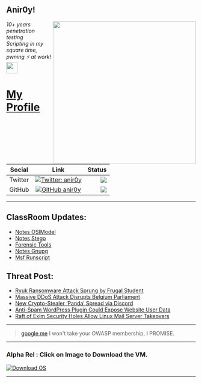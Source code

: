 <h2>Anir0y!</h2>
<img align='right' src="https://github-readme-stats.vercel.app/api?username=anir0y&show_icons=true&theme=dark" width="380">
<p><em>10+ years penetration testing<br>
  Scripting in my square time, pwning ⚡ at work!<img src="https://media.giphy.com/media/WUlplcMpOCEmTGBtBW/giphy.gif" width="30"> 
</em></p>



# [My Profile](https://anir0y.in/refer=githubreadme)

| Social   |      Link      | Status|
|----------|:-------------:|--:|
| Twitter |  [![Twitter: anir0y](https://img.shields.io/twitter/follow/anir0y?label=Follow%20me&style=plastic)](https://twitter.com/anir0y)| ![](https://img.shields.io/badge/Status-Online-blue)|
| GitHub |    [![GitHub anir0y](https://img.shields.io/github/followers/anir0y?label=Fork%20me&style=plastic)](https://github.com/anir0y)   | ![](https://img.shields.io/badge/Status-Online-blue)|


---

## ClassRoom Updates:

<!-- CLASS:START -->
- [Notes OSIModel](https://classroom.anir0y.in/post/notes-osimodel/)
- [Notes Stego](https://classroom.anir0y.in/post/notes-stego/)
- [Forensic Tools](https://classroom.anir0y.in/post/ref-forensic/)
- [Notes Gnupg](https://classroom.anir0y.in/post/notes-gnupg/)
- [Msf Runscript](https://classroom.anir0y.in/post/msf-runscript/)
<!-- CLASS:END -->

## Threat Post:

<!-- THREAT:START -->
- [Ryuk Ransomware Attack Sprung by Frugal Student](https://threatpost.com/ryuk-ransomware-attack-student/165918/)
- [Massive DDoS Attack Disrupts Belgium Parliament](https://threatpost.com/ddos-disrupts-belgium/165911/)
- [New Crypto-Stealer ‘Panda’ Spread via Discord](https://threatpost.com/panda-stealer-crypto-wallets-discord/165898/)
- [Anti-Spam WordPress Plugin Could Expose Website User Data](https://threatpost.com/anti-spam-wordpress-plugin-expose-data/165901/)
- [Raft of Exim Security Holes Allow Linux Mail Server Takeovers](https://threatpost.com/exim-security-linux-mail-server-takeovers/165894/)
<!-- THREAT:END -->
---


> [google me](https://google.com/search?q=@anir0y) I won't take your OWASP membership, I PROMISE. 

---
### Alpha Rel : Click on Image to Download the VM.
[![Download OS](https://i.imgur.com/4RUjCIA.png)](https://sourceforge.net/projects/classroom-os/files/latest/download)

---

